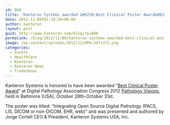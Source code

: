 ```yaml
---
id: 860
title: 'Kanteron Systems awarded &#8220;Best Clinical Poster Award&#8221; at Digital Pathology Association Congress'
date: 2012-11-09T01:10:50+00:00
author: kanteron
layout: post
guid: http://www.kanteron.com/blog/?p=860
permalink: /blog/2012/11/09/kanteron-systems-awarded-best-clinical-poster-award-at-digital-pathology-association-congress/
image: /wp-content/uploads/2012/11/DPA-547x372.png
categories:
  - Events
  - HealthCare
  - Kanteron
  - Kanteron News
  - Tradeshows
---
```

Kanteron Systems is honored to have been awarded &#8220;<a title="https://digitalpathologyassociation.org/poster-presenters" href="https://digitalpathologyassociation.org/poster-presenters" target="_blank">Best Clinical Poster Award</a>&#8221; at Digital Pathology Association Congress 2012 <a title="https://digitalpathologyassociation.org/pathology-visions-2012" href="https://digitalpathologyassociation.org/pathology-visions-2012" target="_blank">Pathology Visions</a>, held in Baltimore (USA), October 28th-October 31st.

The poster was titled: &#8220;Integrating Open Source Digital Pathology (PACS, LIS, DICOM or non-DICOM, EHR, web)&#8221; and was presented and authored by Jorge Cortell CEO & President, Kanteron Systems USA, Inc.